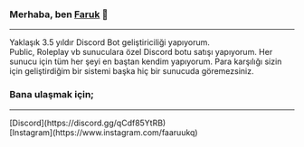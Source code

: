 ### Merhaba, ben [Faruk](https://discord.gg/qCdf85YtRB) 👋
<hr/>

Yaklaşık 3.5 yıldır Discord Bot geliştiriciliği yapıyorum. 
<br>
Public, Roleplay vb sunuculara özel Discord botu satışı yapıyorum. Her sunucu için tüm her şeyi en baştan kendim yapıyorum. Para karşılığı sizin için geliştirdiğim bir sistemi başka hiç bir sunucuda göremezsiniz.

### Bana ulaşmak için;
<hr/>
[Discord](https://discord.gg/qCdf85YtRB)
<br>
[Instagram](https://www.instagram.com/faaruukq)


<!--
**Shymoix/Shymoix** is a ✨ _special_ ✨ repository because its `README.md` (this file) appears on your GitHub profile.

Here are some ideas to get you started:

- 🔭 I’m currently working on ...
- 🌱 I’m currently learning ...
- 👯 I’m looking to collaborate on ...
- 🤔 I’m looking for help with ...
- 💬 Ask me about ...
- 📫 How to reach me: ...
- 😄 Pronouns: ...
- ⚡ Fun fact: ...
-->

